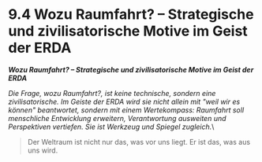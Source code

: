 # 9.4 Wozu Raumfahrt? – Strategische und zivilisatorische Motive im Geist der ERDA

_**Wozu Raumfahrt? – Strategische und zivilisatorische Motive im Geist der ERDA**_

_Die Frage, wozu Raumfahrt?, ist keine technische, sondern eine zivilisatorische. Im Geiste der ERDA wird sie nicht allein mit "weil wir es können" beantwortet, sondern mit einem Wertekompass: Raumfahrt soll menschliche Entwicklung erweitern, Verantwortung ausweiten und Perspektiven vertiefen. Sie ist Werkzeug und Spiegel zugleich._\


> Der Weltraum ist nicht nur das, was vor uns liegt. Er ist das, was aus uns wird.

